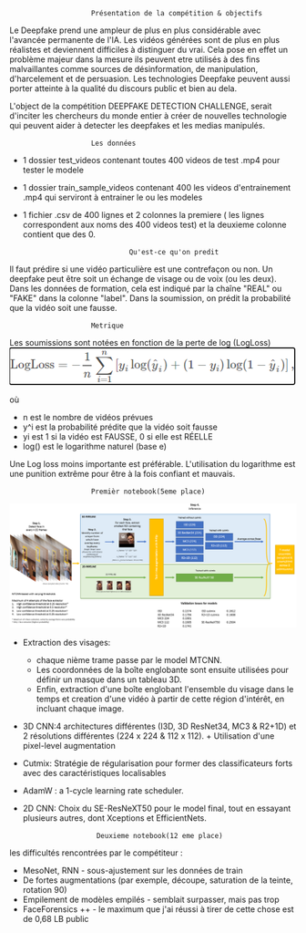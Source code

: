 						Présentation de la compétition & objectifs

Le Deepfake prend une ampleur de plus en plus considérable avec l'avancée permanente de l'IA. Les vidéos générées 
sont de plus en plus réalistes et deviennent difficiles à distinguer du vrai. Cela pose en effet un problème majeur 
dans la mesure ils peuvent etre utilisés à des fins malvaillantes comme sources de désinformation, de manipulation, 
d'harcelement et de persuasion. Les technologies Deepfake peuvent aussi porter atteinte à la qualité du discours 
public et bien au dela.

L'object de la compétition DEEPFAKE DETECTION CHALLENGE, serait d'inciter les chercheurs du monde entier à créer de
nouvelles technologie qui peuvent aider à detecter les deepfakes et les medias manipulés.

						Les données

- 1 dossier test_videos contenant toutes 400 videos de test .mp4 pour tester le modele
- 1 dossier train_sample_videos contenant 400 les videos d'entrainement .mp4 qui serviront à entrainer
  le ou les modeles
- 1 fichier .csv de 400 lignes et 2 colonnes la premiere ( les lignes correspondent aux noms des 400 videos test) et 
  la deuxieme colonne contient que des 0.

                				Qu'est-ce qu'on predit 

Il faut prédire si une vidéo particulière est une contrefaçon ou non. Un deepfake peut être soit un échange de visage ou de voix (ou les deux).
Dans les données de formation, cela est indiqué par la chaîne "REAL" ou "FAKE" dans la colonne "label". Dans la soumission, on prédit
la probabilité que la vidéo soit une fausse.

						Metrique

Les soumissions sont notées en fonction de la perte de log (LogLoss)
![alt text](https://github.com/mehdiguel/DeepLearningIASchool/blob/main/Logloss.png?raw=true)

où

- n est le nombre de vidéos prévues
- y^i est la probabilité prédite que la vidéo soit fausse
- yi est 1 si la vidéo est FAUSSE, 0 si elle est RÉELLE
- log() est le logarithme naturel (base e)

Une Log loss moins importante est préférable. L'utilisation du logarithme est une punition extrême pour être à la fois confiant et mauvais.
						
						Premièr notebook(5eme place)

![alt text](https://github.com/mehdiguel/DeepLearningIASchool/blob/main/image.png?raw=true)	
		
- Extraction des visages: 
	- chaque nième trame passe par le model MTCNN.
 	- Les coordonnées de la boîte englobante sont ensuite utilisées pour définir 	un masque dans un tableau 3D.
	- Enfin, extraction d'une boîte englobant l'ensemble du visage dans le temps 	et creation d'une vidéo à partir de cette région d'intérêt, en incluant 			chaque image.
- 3D CNN:4 architectures différentes (I3D, 3D ResNet34, MC3 & R2+1D) et 2 résolutions différentes (224 x 224 & 112 x 112). + Utilisation d'une pixel-level augmentation
- Cutmix: Stratégie de régularisation pour former des classificateurs forts avec des caractéristiques localisables
- AdamW : a 1-cycle learning rate scheduler.
- 2D CNN: Choix du SE-ResNeXT50 pour le model final, tout en essayant plusieurs autres, dont Xceptions et EfficientNets.


						Deuxieme notebook(12 eme place)
 
les difficultés rencontrées par le compétiteur :
- MesoNet, RNN - sous-ajustement sur les données de train
- De fortes augmentations (par exemple, découpe, saturation de la teinte, rotation 90)
- Empilement de modèles empilés - semblait surpasser, mais pas trop
- FaceForensics ++ - le maximum que j'ai réussi à tirer de cette chose est de 0,68 LB public

